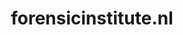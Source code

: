---
layout: post
title:  "forensicinstitute.nl"
internal_url:  "/dutchgov/forensicinstitute.nl.html"
subdomains_count: 11
all_subdomains_count: 15
urls_count: 4
ssl_rank: 100
http_rank: 70
url_link: /data/forensicinstitute.nl/urls.txt
all_subdomains_link: /data/forensicinstitute.nl/all_subdomains.txt
subdomains_link: /data/forensicinstitute.nl/subdomains.txt
categories: dutchgov
---
